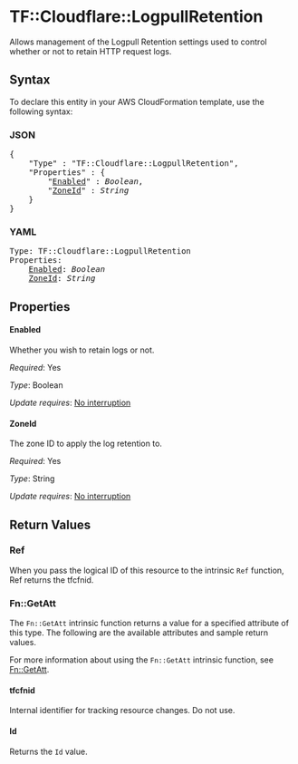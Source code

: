 # TF::Cloudflare::LogpullRetention

Allows management of the Logpull Retention settings used to control whether or not to retain HTTP request logs.

## Syntax

To declare this entity in your AWS CloudFormation template, use the following syntax:

### JSON

<pre>
{
    "Type" : "TF::Cloudflare::LogpullRetention",
    "Properties" : {
        "<a href="#enabled" title="Enabled">Enabled</a>" : <i>Boolean</i>,
        "<a href="#zoneid" title="ZoneId">ZoneId</a>" : <i>String</i>
    }
}
</pre>

### YAML

<pre>
Type: TF::Cloudflare::LogpullRetention
Properties:
    <a href="#enabled" title="Enabled">Enabled</a>: <i>Boolean</i>
    <a href="#zoneid" title="ZoneId">ZoneId</a>: <i>String</i>
</pre>

## Properties

#### Enabled

Whether you wish to retain logs or not.

_Required_: Yes

_Type_: Boolean

_Update requires_: [No interruption](https://docs.aws.amazon.com/AWSCloudFormation/latest/UserGuide/using-cfn-updating-stacks-update-behaviors.html#update-no-interrupt)

#### ZoneId

The zone ID to apply the log retention to.

_Required_: Yes

_Type_: String

_Update requires_: [No interruption](https://docs.aws.amazon.com/AWSCloudFormation/latest/UserGuide/using-cfn-updating-stacks-update-behaviors.html#update-no-interrupt)

## Return Values

### Ref

When you pass the logical ID of this resource to the intrinsic `Ref` function, Ref returns the tfcfnid.

### Fn::GetAtt

The `Fn::GetAtt` intrinsic function returns a value for a specified attribute of this type. The following are the available attributes and sample return values.

For more information about using the `Fn::GetAtt` intrinsic function, see [Fn::GetAtt](https://docs.aws.amazon.com/AWSCloudFormation/latest/UserGuide/intrinsic-function-reference-getatt.html).

#### tfcfnid

Internal identifier for tracking resource changes. Do not use.

#### Id

Returns the <code>Id</code> value.

